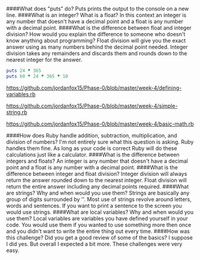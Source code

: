 ####What does "puts" do?
Puts prints the output to the console on a new line.
####What is an integer?  What is a float?
In this context an integer is any number that doesn't have a decimal point and a float is any number with a decimal point.
####What is the difference between float and integer division?  How would you explain the difference to someone who doesn't know anything about programming?
Float division will give you the exact answer using as many numbers behind the decimal point needed.  Integer division takes any remainders and discards them and rounds down to the nearest integer for the answer.

```ruby
puts 24 * 365
puts 60 * 24 * 365 * 10
```

https://github.com/jordanfox15/Phase-0/blob/master/week-4/defining-variables.rb

https://github.com/jordanfox15/Phase-0/blob/master/week-4/simple-string.rb

https://github.com/jordanfox15/Phase-0/blob/master/week-4/basic-math.rb

####How does Ruby handle addition, subtraction, multiplication, and division of numbers?
I'm not entirely sure what this question is asking.  Ruby handles them fine.  As long as your code is correct Ruby will do these calculations just like a calculator.
####What is the difference between integers and floats?
An integer is any number that doesn't have a decimal point and a float is any number with a decimal point.
####What is the difference between integer and float division?
Integer division will always return the answer rounded down to the nearest integer.  Float division will return the entire answer including any decimal points required.
####What are strings?  Why and when would you use them?
Strings are basically any group of digits surrounded by ''.  Most use of strings revolve around letters, words and sentences.  If you want to print a sentence to the screen you would use strings.
####What are local variables?  Why and when would you use them?
Local variables are variables you have defined yourself in your code.  You would use them if you wanted to use something more then once and you didn't want to write the entire thing out every time.
####How was this challenge?  Did you get a good review of some of the basics?
I suppose I did yes.  But overall I expected a bit more.  These challenges were very easy.
